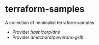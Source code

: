 # terraform-samples
A collection of minimalist terraform samples

- Provider *hashicorp/dns*
- Provider *dmachard/powerdns-gslb*
